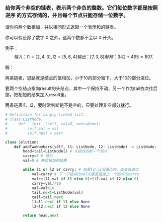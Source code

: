 ### 给你两个非空的链表，表示两个非负的整数。它们每位数字都是按照 逆序 的方式存储的，并且每个节点只能存储一位数字。

请你将两个数相加，并以相同形式返回一个表示和的链表。

你可以假设除了数字 0 之外，这两个数都不会以 0 开头。

例子：
$$
输入：l1 = [2,4,3], l2 = [5,6,4]
输出：[7,0,8]
解释：342 + 465 = 807.
$$


解：

两条链表，思路就是结点的值相加，小于10的部分留下，大于10的部分进位。

要两个空结点指向result的头结点，其中一个保持不动，另一个作为tail依次往后挪，把相加的结果加入result里。

两条链表l1、l2，要时常判断是不是空的，只要处理非空部分就行。

```python
# Definition for singly-linked list.
# class ListNode:
#     def __init__(self, val=0, next=None):
#         self.val = val
#         self.next = next

class Solution:
    def addTwoNumbers(self, l1: ListNode, l2: ListNode) -> ListNode:
        head=tail=ListNode() # 头结点的前一个结点
        carry=0 # 进位
        val=0 # 两位相加的结果

        while l1 or l2 or carry: # 如果l1\l2没遍历完、或者有进位
            val=carry # 下一个结点的val的基底值是上一个结点的carry
            val+=(l1.val if l1 else 0)+(l2.val if l2 else 0)
            carry=val//10
            val=val%10
            tail.next=ListNode(val)
            tail=tail.next 
            l1=l1.next if l1 else None 
            l2=l2.next if l2 else None 

        return head.next
```

